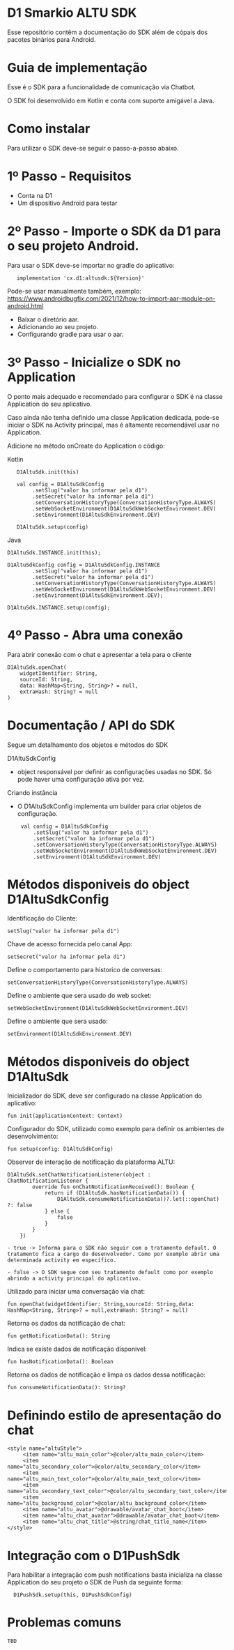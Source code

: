 # D1 Smarkio ALTU SDK
Esse repositório contêm a documentação do SDK além de cópais dos pacotes binários para Android.

# Guia de implementação
Esse é o SDK para a funcionalidade de comunicação via Chatbot.

O SDK foi desenvolvido em Kotlin e conta com suporte amigável a Java.

# Como instalar
Para utilizar o SDK deve-se seguir o passo-a-passo abaixo.

# 1º Passo - Requisitos

   - Conta na D1
   - Um dispositivo Android para testar

# 2º Passo - Importe o SDK da D1 para o seu projeto Android.

   Para usar o SDK deve-se importar no gradle do aplicativo:

       implementation 'cx.d1:altusdk:${Version}'

   Pode-se usar manualmente também, exemplo: https://www.androidbugfix.com/2021/12/how-to-import-aar-module-on-android.html

   - Baixar o diretório aar.
   - Adicionando ao seu projeto.
   - Configurando gradle para usar o aar.

# 3º Passo - Inicialize o SDK no Application

O ponto mais adequado e recomendado para configurar o SDK é na classe Application do seu aplicativo.

Caso ainda não tenha definido uma classe Application dedicada, pode-se iniciar o SDK na Activity principal, mas é altamente recomendável usar no Application.

Adicione no método onCreate do Application o código:

Kotlin

       D1AltuSdk.init(this)
       
       val config = D1AltuSdkConfig
            .setSlug("valor ha informar pela d1")
            .setSecret("valor ha informar pela d1")
            .setConversationHistoryType(ConversationHistoryType.ALWAYS)
            .setWebSocketEnvironment(D1AltuSdkWebSocketEnvironment.DEV)
            .setEnvironment(D1AltuSdkEnvironment.DEV)

       D1AltuSdk.setup(config)
Java

    D1AltuSdk.INSTANCE.init(this);

    D1AltuSdkConfig config = D1AltuSdkConfig.INSTANCE
            .setSlug("valor ha informar pela d1")
            .setSecret("valor ha informar pela d1")
            .setConversationHistoryType(ConversationHistoryType.ALWAYS)
            .setWebSocketEnvironment(D1AltuSdkWebSocketEnvironment.DEV)
            .setEnvironment(D1AltuSdkEnvironment.DEV);

    D1AltuSdk.INSTANCE.setup(config);

# 4º Passo - Abra uma conexão

Para abrir conexão com o chat e apresentar a tela para o cliente

    D1AltuSdk.openChat(
        widgetIdentifier: String,
        sourceId: String,
        data: HashMap<String, String>? = null,
        extraHash: String? = null
    ) 

# Documentação / API do SDK
Segue um detalhamento dos objetos e métodos do SDK

D1AltuSdkConfig
 - object responsável por definir as configurações usadas no SDK. Só pode haver uma configuração ativa por vez.

Criando instância
 - O D1AltuSdkConfig implementa um builder para criar objetos de configuração.

        val config = D1AltuSdkConfig
            .setSlug("valor ha informar pela d1")
            .setSecret("valor ha informar pela d1")
            .setConversationHistoryType(ConversationHistoryType.ALWAYS)
            .setWebSocketEnvironment(D1AltuSdkWebSocketEnvironment.DEV)
            .setEnvironment(D1AltuSdkEnvironment.DEV)

# Métodos disponiveis do object D1AltuSdkConfig
    
Identificação do Cliente:

    setSlug("valor ha informar pela d1")

Chave de acesso fornecida pelo canal App:

    setSecret("valor ha informar pela d1")

Define o comportamento para historico de conversas:

    setConversationHistoryType(ConversationHistoryType.ALWAYS)

Define o ambiente que sera usado do web socket:

    setWebSocketEnvironment(D1AltuSdkWebSocketEnvironment.DEV)

Define o ambiente que sera usado:

    setEnvironment(D1AltuSdkEnvironment.DEV)
    
    
# Métodos disponiveis do object D1AltuSdk


Inicializador do SDK, deve ser configurado na classe Application do aplicativo:

    fun init(applicationContext: Context)
    
Configurador do SDK, utilizado como exemplo para definir os ambientes de desenvolvimento:

    fun setup(config: D1AltuSdkConfig)
    
 Observer de interação de notificação da plataforma ALTU:

    D1AltuSdk.setChatNotificationListener(object : ChatNotificationListener {
            override fun onChatNotificationReceived(): Boolean {
                return if (D1AltuSdk.hasNotificationData()) {
                    D1AltuSdk.consumeNotificationData()?.let(::openChat) ?: false
                } else {
                    false
                }
            }
        })
        
    - true -> Informa para o SDK não seguir com o tratamento default. O tratamento fica a cargo do desenvolvedor. Como por exemplo abrir uma determinada activity em específico.    
    
    - false -> O SDK segue com seu tratamento default como por exemplo abrindo a activity principal do aplicativo.
    
Utilizado para iniciar uma conversação via chat:

    fun openChat(widgetIdentifier: String,sourceId: String,data: HashMap<String, String>? = null,extraHash: String? = null)
    
Retorna os dados da notificação de chat:

    fun getNotificationData(): String
    
Indica se existe dados de notificação disponivel:

    fun hasNotificationData(): Boolean
    
Retorna os dados de notificação e limpa os dados dessa notificação:

    fun consumeNotificationData(): String?
    
# Definindo estilo de apresentação do chat

    <style name="altuStyle">
         <item name="altu_main_color">@color/altu_main_color</item>
         <item name="altu_secondary_color">@color/altu_secondary_color</item>
         <item name="altu_main_text_color">@color/altu_main_text_color</item>
         <item name="altu_secondary_text_color">@color/altu_secondary_text_color</item>
         <item name="altu_background_color">@color/altu_background_color</item>
         <item name="altu_avatar">@drawable/avatar_chat_boot</item>
         <item name="altu_chat_avatar">@drawable/avatar_chat_boot</item>
         <item name="altu_chat_title">@string/chat_title_name</item>
    </style>
    
# Integração com o D1PushSdk

Para habilitar a integração com push notifications basta inicializa na classe Application do seu projeto o SDK de Push da seguinte forma: 
      
      D1PushSdk.setup(this, D1PushSdkConfig)
    
# Problemas comuns
    TBD
